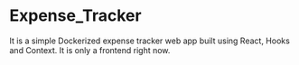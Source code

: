 # Expense_Tracker
It is a simple Dockerized expense tracker web app built using React, Hooks and Context.
It is only a frontend right now.
